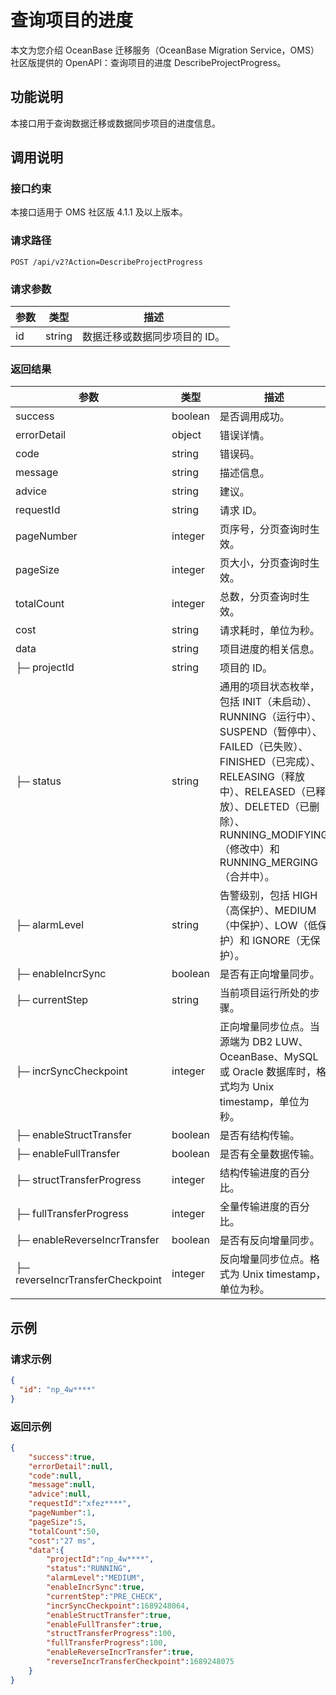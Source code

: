 
# 查询项目的进度

本文为您介绍 OceanBase 迁移服务（OceanBase Migration Service，OMS）社区版提供的 OpenAPI：查询项目的进度 DescribeProjectProgress。

## 功能说明

本接口用于查询数据迁移或数据同步项目的进度信息。

## 调用说明

### 接口约束

本接口适用于 OMS 社区版 4.1.1 及以上版本。

### 请求路径

`POST /api/v2?Action=DescribeProjectProgress`

### 请求参数

|    参数     |   类型   |     描述      |
|-----------|--------|-------------|
|     id      | string      |  数据迁移或数据同步项目的 ID。|

### 返回结果

|     参数     |        类型        |           描述           |
|------------|------------------|------------------------|
| success    | boolean          | 是否调用成功。                |
| errorDetail | object | 错误详情。|
| code       | string           | 错误码。                   |
| message    | string           | 描述信息。                  |
| advice     | string           | 建议。                    |
| requestId  | string           | 请求 ID。                 |
| pageNumber | integer | 页序号，分页查询时生效。                  |
| pageSize   | integer | 页大小，分页查询时生效。                  |
| totalCount | integer | 总数，分页查询时生效。                  |
| cost       | string           | 请求耗时，单位为秒。                  |
| data       | string           | 项目进度的相关信息。 |
|  ├─ projectId |  string  |  项目的 ID。  |
|  ├─ status  |  string  |  通用的项目状态枚举，包括 INIT（未启动）、RUNNING（运行中）、SUSPEND（暂停中）、FAILED（已失败）、FINISHED（已完成）、RELEASING（释放中）、RELEASED（已释放）、DELETED（已删除）、RUNNING_MODIFYING（修改中）和 RUNNING_MERGING（合并中）。  |
|  ├─ alarmLevel  |  string  | 告警级别，包括 HIGH（高保护）、MEDIUM（中保护）、LOW（低保护）和 IGNORE（无保护）。   |
|  ├─ enableIncrSync  | boolean   | 是否有正向增量同步。   |
|  ├─ currentStep  | string   |  当前项目运行所处的步骤。 |
|  ├─ incrSyncCheckpoint  | integer    |  正向增量同步位点。当源端为 DB2 LUW、OceanBase、MySQL 或 Oracle 数据库时，格式均为 Unix timestamp，单位为秒。  |
|  ├─ enableStructTransfer  | boolean   | 是否有结构传输。   |
|  ├─ enableFullTransfer  | boolean   |  是否有全量数据传输。  |
|  ├─ structTransferProgress |  integer  | 结构传输进度的百分比。   |
|  ├─ fullTransferProgress |  integer  | 全量传输进度的百分比。   |
|  ├─ enableReverseIncrTransfer |  boolean  | 是否有反向增量同步。   |
|  ├─ reverseIncrTransferCheckpoint |  integer  | 反向增量同步位点。格式为 Unix timestamp，单位为秒。   |

## 示例

### 请求示例

```JSON
{
  "id": "np_4w****"
}
```

### 返回示例

```JSON
{
    "success":true,
    "errorDetail":null,
    "code":null,
    "message":null,
    "advice":null,
    "requestId":"xfez****",
    "pageNumber":1,
    "pageSize":5,
    "totalCount":50,
    "cost":"27 ms",
    "data":{
        "projectId":"np_4w****",
        "status":"RUNNING",
        "alarmLevel":"MEDIUM",
        "enableIncrSync":true,
        "currentStep":"PRE_CHECK",
        "incrSyncCheckpoint":1689248064,
        "enableStructTransfer":true,
        "enableFullTransfer":true,
        "structTransferProgress":100,
        "fullTransferProgress":100,
        "enableReverseIncrTransfer":true,
        "reverseIncrTransferCheckpoint":1689248075
    }
}
```
